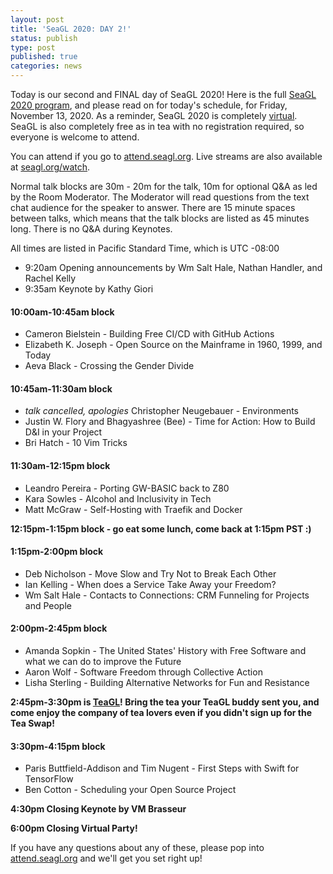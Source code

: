 ```yaml
---
layout: post
title: 'SeaGL 2020: DAY 2!'
status: publish
type: post
published: true
categories: news
---
```


Today is our second and FINAL day of SeaGL 2020!  Here is the full [SeaGL 2020 program](https://osem.seagl.org/conferences/seagl2020/schedule), and please read on for today's schedule, for Friday, November 13, 2020.  As a reminder, SeaGL 2020 is completely [virtual](https://seagl.org/news/2020/05/05/virtualconf-2020.html).  SeaGL is also completely free as in tea with no registration required, so everyone is welcome to attend.

You can attend if you go to [attend.seagl.org](https://attend.seagl.org).  Live streams are also available at [seagl.org/watch](https://seagl.org/watch).

Normal talk blocks are 30m - 20m for the talk, 10m for optional Q&A as led by the Room Moderator.  The Moderator will read questions from the text chat audience for the speaker to answer.  There are 15 minute spaces between talks, which means that the talk blocks are listed as 45 minutes long.  There is no Q&A during Keynotes.

All times are listed in Pacific Standard Time, which is UTC -08:00

* 9:20am Opening announcements by Wm Salt Hale, Nathan Handler, and Rachel Kelly
* 9:35am Keynote by Kathy Giori

#### 10:00am-10:45am block
* Cameron Bielstein - Building Free CI/CD with GitHub Actions
* Elizabeth K. Joseph -  Open Source on the Mainframe in 1960, 1999, and Today
* Aeva Black - Crossing the Gender Divide

#### 10:45am-11:30am block
* _talk cancelled, apologies_ Christopher Neugebauer - Environments
* Justin W. Flory and Bhagyashree (Bee) - Time for Action: How to Build D&I in your Project
* Bri Hatch - 10 Vim Tricks

#### 11:30am-12:15pm block
* Leandro Pereira - Porting GW-BASIC back to Z80
* Kara Sowles - Alcohol and Inclusivity in Tech
* Matt McGraw - Self-Hosting with Traefik and Docker

**12:15pm-1:15pm block - go eat some lunch, come back at 1:15pm PST :)**

#### 1:15pm-2:00pm block
* Deb Nicholson - Move Slow and Try Not to Break Each Other
* Ian Kelling - When does a Service Take Away your Freedom?
* Wm Salt Hale - Contacts to Connections: CRM Funneling for Projects and People

#### 2:00pm-2:45pm block
* Amanda Sopkin - The United States' History with Free Software and what we can do to improve the Future
* Aaron Wolf - Software Freedom through Collective Action
* Lisha Sterling - Building Alternative Networks for Fun and Resistance

**2:45pm-3:30pm is [TeaGL](https://seagl.org/news/2020/09/25/teagl-online.html)!  Bring the tea your TeaGL buddy sent you, and come enjoy the company of tea lovers even if you didn't sign up for the Tea Swap!**

#### 3:30pm-4:15pm block
* Paris Buttfield-Addison and Tim Nugent - First Steps with Swift for TensorFlow
* Ben Cotton - Scheduling your Open Source Project

**4:30pm Closing Keynote by VM Brasseur**

**6:00pm Closing Virtual Party!**

If you have any questions about any of these, please pop into [attend.seagl.org](https://attend.seagl.org) and we'll get you set right up!
